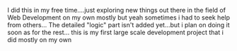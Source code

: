 I did this in my free time....just exploring new things out there in the field of Web Development on my own mostly but yeah sometimes i had to seek help from others...
The detailed "logic" part isn't added yet...but i plan on doing it soon as for the rest... this is my first large scale development project that i did mostly on my own
